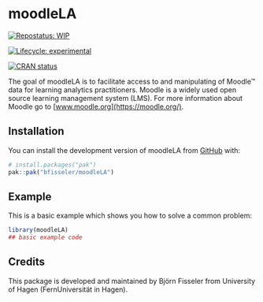 
# moodleLA

<!-- badges: start -->
[![Repostatus: WIP](https://www.repostatus.org/badges/latest/wip.svg)](https://www.repostatus.org/#wip)

[![Lifecycle: experimental](https://lifecycle.r-lib.org/reference/figures/lifecycle-experimental.svg)](https://lifecycle.r-lib.org/articles/stages.html#experimental)

[![CRAN status](https://www.r-pkg.org/badges/version/moodleLA)](https://CRAN.R-project.org/package=moodleLA)
<!-- badges: end -->


The goal of moodleLA is to facilitate access to and manipulating of Moodle&trade; data for learning analytics practitioners. Moodle is a widely used open source learning management system (LMS). For more information about Moodle go to [www.moodle.org](https://moodle.org/). 


## Installation

You can install the development version of moodleLA from [GitHub](https://github.com/) with:

``` r
# install.packages("pak")
pak::pak("bfisseler/moodleLA")
```

## Example

This is a basic example which shows you how to solve a common problem:

``` r
library(moodleLA)
## basic example code
```

## Credits

This package is developed and maintained by Björn Fisseler from University of Hagen (FernUniversität in Hagen).

